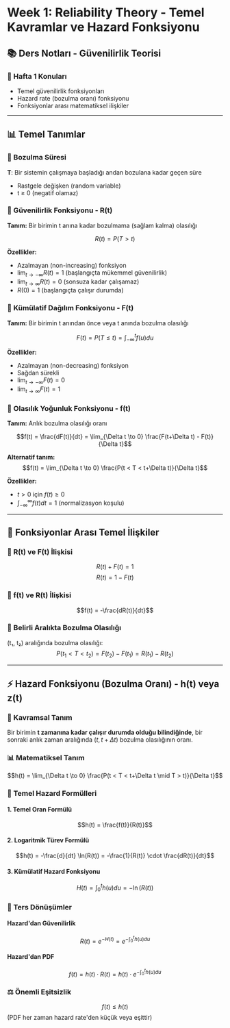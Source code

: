 # Week 1: Reliability Theory - Temel Kavramlar ve Hazard Fonksiyonu

## 📚 Ders Notları - Güvenilirlik Teorisi

### 🎯 Hafta 1 Konuları
- Temel güvenilirlik fonksiyonları
- Hazard rate (bozulma oranı) fonksiyonu
- Fonksiyonlar arası matematiksel ilişkiler

---

## 📊 Temel Tanımlar

### 🔹 Bozulma Süresi
**T**: Bir sistemin çalışmaya başladığı andan bozulana kadar geçen süre
- Rastgele değişken (random variable)
- t ≥ 0 (negatif olamaz)

### 🔹 Güvenilirlik Fonksiyonu - R(t)
**Tanım:** Bir birimin t anına kadar bozulmama (sağlam kalma) olasılığı

$$R(t) = P(T > t)$$

**Özellikler:**
- Azalmayan (non-increasing) fonksiyon
- $\lim_{t \to -\infty} R(t) = 1$ (başlangıçta mükemmel güvenilirlik)
- $\lim_{t \to \infty} R(t) = 0$ (sonsuza kadar çalışamaz)
- $R(0) = 1$ (başlangıçta çalışır durumda)

### 🔹 Kümülatif Dağılım Fonksiyonu - F(t)
**Tanım:** Bir birimin t anından önce veya t anında bozulma olasılığı

$$F(t) = P(T \leq t) = \int_{-\infty}^{t} f(u)du$$

**Özellikler:**
- Azalmayan (non-decreasing) fonksiyon
- Sağdan sürekli
- $\lim_{t \to -\infty} F(t) = 0$
- $\lim_{t \to \infty} F(t) = 1$

### 🔹 Olasılık Yoğunluk Fonksiyonu - f(t)
**Tanım:** Anlık bozulma olasılığı oranı

$$f(t) = \frac{dF(t)}{dt} = \lim_{\Delta t \to 0} \frac{F(t+\Delta t) - F(t)}{\Delta t}$$

**Alternatif tanım:**
$$f(t) = \lim_{\Delta t \to 0} \frac{P(t < T < t+\Delta t)}{\Delta t}$$

**Özellikler:**
- $t > 0$ için $f(t) \geq 0$
- $\int_{-\infty}^{\infty} f(t)dt = 1$ (normalizasyon koşulu)

---

## 🔗 Fonksiyonlar Arası Temel İlişkiler

### 📐 R(t) ve F(t) İlişkisi
$$R(t) + F(t) = 1$$
$$R(t) = 1 - F(t)$$

### 📐 f(t) ve R(t) İlişkisi
$$f(t) = -\frac{dR(t)}{dt}$$

### 📐 Belirli Aralıkta Bozulma Olasılığı
(t₁, t₂) aralığında bozulma olasılığı:
$$P(t_1 < T < t_2) = F(t_2) - F(t_1) = R(t_1) - R(t_2)$$

---

## ⚡ Hazard Fonksiyonu (Bozulma Oranı) - h(t) veya z(t)

### 🎯 Kavramsal Tanım
Bir birimin **t zamanına kadar çalışır durumda olduğu bilindiğinde**, bir sonraki anlık zaman aralığında $(t, t+\Delta t)$ bozulma olasılığının oranı.

### 📊 Matematiksel Tanım
$$h(t) = \lim_{\Delta t \to 0} \frac{P(t < T < t+\Delta t \mid T > t)}{\Delta t}$$

### 🔄 Temel Hazard Formülleri

#### 1. Temel Oran Formülü
$$h(t) = \frac{f(t)}{R(t)}$$

#### 2. Logaritmik Türev Formülü
$$h(t) = -\frac{d}{dt} \ln(R(t)) = -\frac{1}{R(t)} \cdot \frac{dR(t)}{dt}$$

#### 3. Kümülatif Hazard Fonksiyonu
$$H(t) = \int_0^t h(u)du = -\ln(R(t))$$

### 🔄 Ters Dönüşümler

#### Hazard'dan Güvenilirlik
$$R(t) = e^{-H(t)} = e^{-\int_0^t h(u)du}$$

#### Hazard'dan PDF
$$f(t) = h(t) \cdot R(t) = h(t) \cdot e^{-\int_0^t h(u)du}$$

### ⚖️ Önemli Eşitsizlik
$$f(t) \leq h(t)$$ 
(PDF her zaman hazard rate'den küçük veya eşittir)